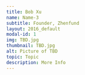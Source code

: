 ```yaml
---
title: Bob Xu
name: Name-3
subtitle: Founder, Zhenfund
layout: 2016_default
modal-id: 1
img: TBD.jpg
thumbnail: TBD.jpg
alt: Picture of TBD
topic: Topic
description: More Info
---
```

